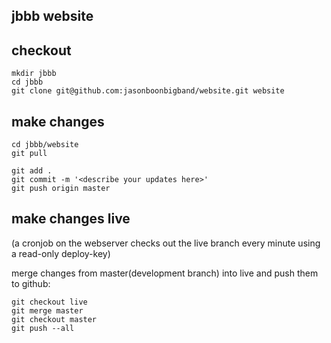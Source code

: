 jbbb website
------------


checkout
--------

```
mkdir jbbb
cd jbbb
git clone git@github.com:jasonboonbigband/website.git website
```


make changes
------------

```
cd jbbb/website
git pull
```

<edit files>

```
git add .
git commit -m '<describe your updates here>'
git push origin master
```

make changes live
-----------------
(a cronjob on the webserver checks out the live branch every minute using a read-only deploy-key)

merge changes from master(development branch) into live and push them to github:

```
git checkout live
git merge master
git checkout master
git push --all
```


